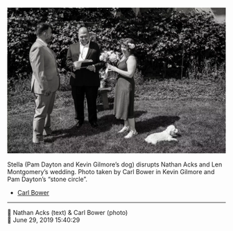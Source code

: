 ![Pam Dayton and Kevin Gilmore’s dog, Stella, disrupts Nathan Acks and Len Montgomery’s wedding](assets/2019-06-29-set-1-the-ceremony-22.webp)

Stella (Pam Dayton and Kevin Gilmore’s dog) disrupts Nathan Acks and Len Montgomery’s wedding. Photo taken by Carl Bower in Kevin Gilmore and Pam Dayton’s “stone circle”.

* [Carl Bower](https://carlbowerphotos.com)

- - - -

<span aria-hidden="true">👥</span> Nathan Acks (text) & Carl Bower (photo)  
<span aria-hidden="true">📅</span> June 29, 2019 15:40:29
